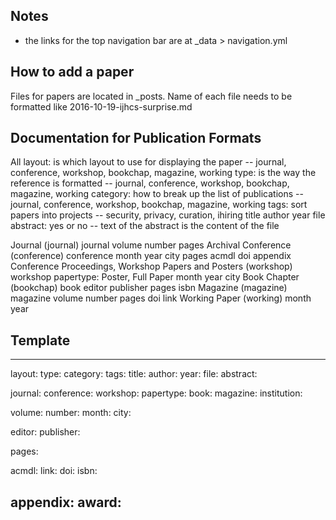 ## Notes

- the links for the top navigation bar are at _data > navigation.yml



## How to add a paper

Files for papers are located in _posts. Name of each file needs to be formatted like 2016-10-19-ijhcs-surprise.md

## Documentation for Publication Formats

All
	layout: is which layout to use for displaying the paper -- journal, conference, workshop, bookchap, magazine, working
	type: is the way the reference is formatted -- journal, conference, workshop, bookchap, magazine, working
	category: how to break up the list of publications -- journal, conference, workshop, bookchap, magazine, working
	tags: sort papers into projects -- security, privacy, curation, ihiring
	title
	author
	year
	file
	abstract: yes or no -- text of the abstract is the content of the file

 Journal (journal)
	journal
	volume
	number
	pages
 Archival Conference (conference)
	conference
	month
	year
	city
	pages
	acmdl
	doi
	appendix
 Conference Proceedings, Workshop Papers and Posters (workshop)
	workshop
	papertype: Poster, Full Paper
	month
	year
	city
 Book Chapter (bookchap)
	book
	editor
	publisher
	pages
	isbn
 Magazine (magazine)
	magazine
	volume
	number
	pages
	doi
	link
 Working Paper (working)
	month
	year

## Template

---
layout: 
type: 
category: 
tags: 
title: 
author: 
year: 
file: 
abstract: 

journal: 
conference: 
workshop: 
papertype: 
book: 
magazine: 
institution: 

volume: 
number: 
month: 
city: 

editor:
publisher: 

pages: 

acmdl: 
link: 
doi: 
isbn: 

appendix: 
award: 
---
